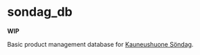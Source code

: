 # sondag_db

__WIP__

Basic product management database for [Kauneushuone Söndag](https://sondag.fi).
